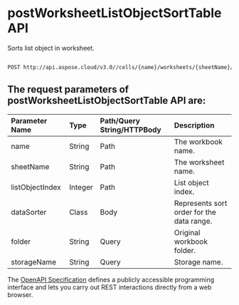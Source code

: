 # **postWorksheetListObjectSortTable API**

Sorts list object in worksheet. 

```bash

POST http://api.aspose.cloud/v3.0//cells/{name}/worksheets/{sheetName}/listobjects/{listObjectIndex}/sort

```

## The request parameters of **postWorksheetListObjectSortTable** API are: 

| Parameter Name | Type | Path/Query String/HTTPBody | Description | 
| :- | :- | :- |:- | 
|name|String|Path|The workbook name.|
|sheetName|String|Path|The worksheet name.|
|listObjectIndex|Integer|Path|List object index.|
|dataSorter|Class|Body|Represents sort order for the data range.|
|folder|String|Query|Original workbook folder.|
|storageName|String|Query|Storage name.|


The [OpenAPI Specification](https://reference.aspose.cloud/cells/#/ListObjectsController/PostWorksheetListObjectSortTable) defines a publicly accessible programming interface and lets you carry out REST interactions directly from a web browser.
